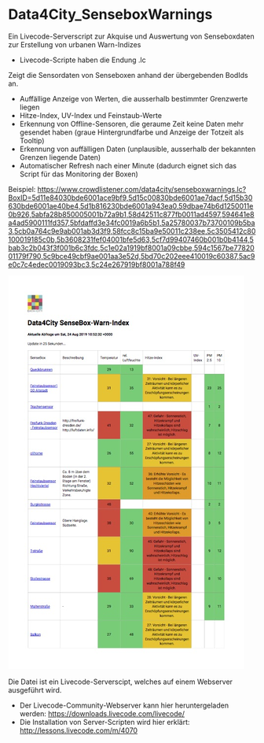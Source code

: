 # Data4City_SenseboxWarnings
Ein Livecode-Serverscript zur Akquise und Auswertung von Senseboxdaten zur Erstellung von urbanen Warn-Indizes

* Livecode-Scripte haben die Endung .lc

Zeigt die Sensordaten von Senseboxen anhand der übergebenden BodIds an.

* Auffällige Anzeige von Werten, die ausserhalb bestimmter Grenzwerte liegen
* Hitze-Index, UV-Index und Feinstaub-Werte
* Erkennung von Offline-Sensoren, die geraume Zeit keine Daten mehr gesendet haben (graue Hintergrundfarbe und Anzeige der Totzeit als Tooltip) 
* Erkennung von auffälligen Daten (unplausible, ausserhalb der bekannten Grenzen liegende Daten)
* Automatischer Refresh nach einer Minute (dadurch eignet sich das Script für das Monitoring der Boxen)




Beispiel:
https://www.crowdlistener.com/data4city/senseboxwarnings.lc?BoxID=5d11e84030bde6001ace9bf9,5d15c00830bde6001ae7dacf,5d15b30630bde6001ae40be4,5d1b816230bde6001a943ea0,59dbae74b6d1250011e0b926,5abfa28b850005001b72a9b1,58d42511c877fb0011ad4597,594641e8a4ad5900111fd357,5bfdaffd3e34fc0019a6b5b1,5a25780037b73700109b5ba3,5cb0a764c9e9ab001ab3d3f9,58fcc8c15ba9e50011c238ee,5c3505412c80100019185c0b,5b3608231fef04001bfe5d63,5cf7d99407460b001b0b4144,5bab3c2b043f3f001b6c3fdc,5c1e02a1919bf8001a09cbbe,594c1567be7782001179f790,5c9bce49cbf9ae001aa3e52d,5bd70c202eee410019c60387,5ac9e0c7c4edec0019093bc3,5c24e267919bf8001a788f49

![Sensebox-Warnings](senseboxwarnings.jpg)



Die Datei ist ein Livecode-Serverscipt, welches auf einem Webserver ausgeführt wird. 

* Der Livecode-Community-Webserver kann hier heruntergeladen werden: https://downloads.livecode.com/livecode/
* Die Installation von Server-Scripten wird hier erklärt: http://lessons.livecode.com/m/4070
